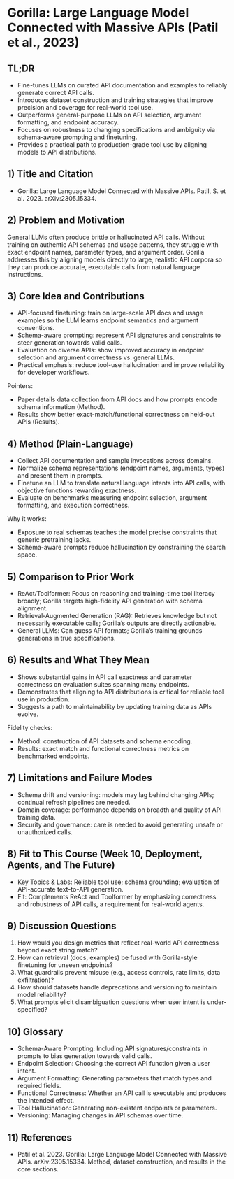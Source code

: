 # Gorilla: Large Language Model Connected with Massive APIs (Patil et al., 2023)

## TL;DR
- Fine-tunes LLMs on curated API documentation and examples to reliably generate correct API calls.
- Introduces dataset construction and training strategies that improve precision and coverage for real-world tool use.
- Outperforms general-purpose LLMs on API selection, argument formatting, and endpoint accuracy.
- Focuses on robustness to changing specifications and ambiguity via schema-aware prompting and finetuning.
- Provides a practical path to production-grade tool use by aligning models to API distributions.

## 1) Title and Citation
- Gorilla: Large Language Model Connected with Massive APIs. Patil, S. et al. 2023. arXiv:2305.15334.

## 2) Problem and Motivation
General LLMs often produce brittle or hallucinated API calls. Without training on authentic API schemas and usage patterns, they struggle with exact endpoint names, parameter types, and argument order. Gorilla addresses this by aligning models directly to large, realistic API corpora so they can produce accurate, executable calls from natural language instructions.

## 3) Core Idea and Contributions
- API-focused finetuning: train on large-scale API docs and usage examples so the LLM learns endpoint semantics and argument conventions.
- Schema-aware prompting: represent API signatures and constraints to steer generation towards valid calls.
- Evaluation on diverse APIs: show improved accuracy in endpoint selection and argument correctness vs. general LLMs.
- Practical emphasis: reduce tool-use hallucination and improve reliability for developer workflows.

Pointers:
- Paper details data collection from API docs and how prompts encode schema information (Method).
- Results show better exact-match/functional correctness on held-out APIs (Results).

## 4) Method (Plain-Language)
- Collect API documentation and sample invocations across domains.
- Normalize schema representations (endpoint names, arguments, types) and present them in prompts.
- Finetune an LLM to translate natural language intents into API calls, with objective functions rewarding exactness.
- Evaluate on benchmarks measuring endpoint selection, argument formatting, and execution correctness.

Why it works:
- Exposure to real schemas teaches the model precise constraints that generic pretraining lacks.
- Schema-aware prompts reduce hallucination by constraining the search space.

## 5) Comparison to Prior Work
- ReAct/Toolformer: Focus on reasoning and training-time tool literacy broadly; Gorilla targets high-fidelity API generation with schema alignment.
- Retrieval-Augmented Generation (RAG): Retrieves knowledge but not necessarily executable calls; Gorilla’s outputs are directly actionable.
- General LLMs: Can guess API formats; Gorilla’s training grounds generations in true specifications.

## 6) Results and What They Mean
- Shows substantial gains in API call exactness and parameter correctness on evaluation suites spanning many endpoints.
- Demonstrates that aligning to API distributions is critical for reliable tool use in production.
- Suggests a path to maintainability by updating training data as APIs evolve.

Fidelity checks:
- Method: construction of API datasets and schema encoding.
- Results: exact match and functional correctness metrics on benchmarked endpoints.

## 7) Limitations and Failure Modes
- Schema drift and versioning: models may lag behind changing APIs; continual refresh pipelines are needed.
- Domain coverage: performance depends on breadth and quality of API training data.
- Security and governance: care is needed to avoid generating unsafe or unauthorized calls.

## 8) Fit to This Course (Week 10, Deployment, Agents, and The Future)
- Key Topics & Labs: Reliable tool use; schema grounding; evaluation of API-accurate text-to-API generation.
- Fit: Complements ReAct and Toolformer by emphasizing correctness and robustness of API calls, a requirement for real-world agents.

## 9) Discussion Questions
1) How would you design metrics that reflect real-world API correctness beyond exact string match?
2) How can retrieval (docs, examples) be fused with Gorilla-style finetuning for unseen endpoints?
3) What guardrails prevent misuse (e.g., access controls, rate limits, data exfiltration)?
4) How should datasets handle deprecations and versioning to maintain model reliability?
5) What prompts elicit disambiguation questions when user intent is under-specified?

## 10) Glossary
- Schema-Aware Prompting: Including API signatures/constraints in prompts to bias generation towards valid calls.
- Endpoint Selection: Choosing the correct API function given a user intent.
- Argument Formatting: Generating parameters that match types and required fields.
- Functional Correctness: Whether an API call is executable and produces the intended effect.
- Tool Hallucination: Generating non-existent endpoints or parameters.
- Versioning: Managing changes in API schemas over time.

## 11) References
- Patil et al. 2023. Gorilla: Large Language Model Connected with Massive APIs. arXiv:2305.15334. Method, dataset construction, and results in the core sections.
